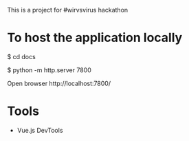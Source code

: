 This is a project for #wirvsvirus hackathon

# To host the application locally
$ cd docs

$ python -m http.server 7800

Open browser http://localhost:7800/

# Tools
* Vue.js DevTools
